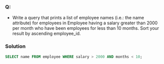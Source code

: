 ### Q:
- Write a query that prints a list of employee names (i.e.: the name attribute) for employees in Employee having a salary greater than 2000 per month who have been employees for less than 10 months. Sort your result by ascending employee_id.

### Solution
```sql
SELECT name FROM employee WHERE salary > 2000 AND months < 10;
```